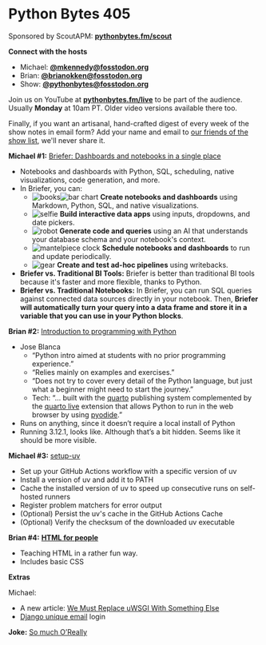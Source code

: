 # Python Bytes 405

Sponsored by ScoutAPM: [**pythonbytes.fm/scout**](https://pythonbytes.fm/scout)

**Connect with the hosts**

- Michael: [**@mkennedy@fosstodon.org**](https://fosstodon.org/@mkennedy)
- Brian: [**@brianokken@fosstodon.org**](https://fosstodon.org/@brianokken)
- Show: [**@pythonbytes@fosstodon.org**](https://fosstodon.org/@pythonbytes)

Join us on YouTube at [**pythonbytes.fm/live**](https://pythonbytes.fm/stream/live) to be part of the audience. Usually **Monday** at 10am PT. Older video versions available there too.

Finally, if you want an artisanal, hand-crafted digest of every week of the show notes in email form? Add your name and email to [our friends of the show list](https://pythonbytes.fm/friends-of-the-show), we'll never share it.

**Michael #1:** [Briefer: Dashboards and notebooks in a single place](https://github.com/briefercloud/briefer)

- Notebooks and dashboards with Python, SQL, scheduling, native visualizations, code generation, and more.
- In Briefer, you can:
  - ![books](https://paper.dropboxstatic.com/static/img/ace/emoji/1f4da.png?version=8.0.0)![bar chart](https://paper.dropboxstatic.com/static/img/ace/emoji/1f4ca.png?version=8.0.0) **Create notebooks and dashboards** using Markdown, Python, SQL, and native visualizations.
  - ![selfie](https://paper.dropboxstatic.com/static/img/ace/emoji/1f933.png?version=8.0.0) **Build interactive data apps** using inputs, dropdowns, and date pickers.
  - ![robot](https://paper.dropboxstatic.com/static/img/ace/emoji/1f916.png?version=8.0.0) **Generate code and queries** using an AI that understands your database schema and your notebook's context.
  - ![mantelpiece clock](https://paper.dropboxstatic.com/static/img/ace/emoji/1f570.png?version=8.0.0) **Schedule notebooks and dashboards** to run and update periodically.
  - ![gear](https://paper.dropboxstatic.com/static/img/ace/emoji/2699.png?version=8.0.0) **Create and test ad-hoc pipelines** using writebacks.
- **Briefer vs. Traditional BI Tools:** Briefer is better than traditional BI tools because it's faster and more flexible, thanks to Python.
- **Briefer vs. Traditional Notebooks:** In Briefer, you can run SQL queries against connected data sources directly in your notebook. Then, **Briefer will automatically turn your query into a data frame and store it in a variable that you can use in your Python blocks**.

**Brian #2:** [Introduction to programming with Python](https://bioinf.comav.upv.es/courses/intro_programming/)

- Jose Blanca
  - “Python intro aimed at students with no prior programming experience.”
  - “Relies mainly on examples and exercises.”
  - “Does not try to cover every detail of the Python language, but just what a beginner might need to start the journey.”
  - Tech: “… built with the [quarto](https://quarto.org/) publishing system complemented by the [quarto live](https://github.com/r-wasm/quarto-live) extension that allows Python to run in the web browser by using [pyodide](https://pyodide.org/).”
- Runs on anything, since it doesn’t require a local install of Python
- Running 3.12.1, looks like. Although that’s a bit hidden. Seems like it should be more visible.

**Michael #3:** [setup-uv](https://github.com/astral-sh/setup-uv)

- Set up your GitHub Actions workflow with a specific version of uv
- Install a version of uv and add it to PATH
- Cache the installed version of uv to speed up consecutive runs on self-hosted runners
- Register problem matchers for error output
- (Optional) Persist the uv's cache in the GitHub Actions Cache
- (Optional) Verify the checksum of the downloaded uv executable

**Brian #4:** [**HTML for people**](https://htmlforpeople.com)

- Teaching HTML in a rather fun way.
- Includes basic CSS

**Extras** 

Michael:

- A new article: [We Must Replace uWSGI With Something Else](https://mkennedy.codes/posts/we-must-replace-uwsgi-with-something-else-but-with-what/)
- [Django unique email](https://github.com/carltongibson/django-unique-user-email) login

**Joke:** [So much O’Really](https://github.com/thepracticaldev/orly-full-res)